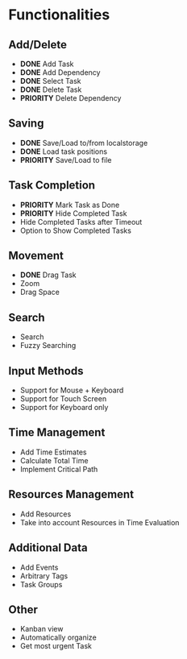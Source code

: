 # Functionalities

## Add/Delete

- **DONE** Add Task
- **DONE** Add Dependency
- **DONE** Select Task
- **DONE** Delete Task
- **PRIORITY** Delete Dependency

## Saving

- **DONE** Save/Load to/from localstorage
- **DONE** Load task positions
- **PRIORITY** Save/Load to file

## Task Completion

- **PRIORITY** Mark Task as Done
- **PRIORITY** Hide Completed Task
- Hide Completed Tasks after Timeout
- Option to Show Completed Tasks

## Movement

- **DONE** Drag Task
- Zoom
- Drag Space

## Search

- Search
- Fuzzy Searching

## Input Methods

- Support for Mouse + Keyboard
- Support for Touch Screen
- Support for Keyboard only

## Time Management

- Add Time Estimates
- Calculate Total Time
- Implement Critical Path

## Resources Management

- Add Resources
- Take into account Resources in Time Evaluation

## Additional Data

- Add Events
- Arbitrary Tags
- Task Groups

## Other

- Kanban view
- Automatically organize
- Get most urgent Task
